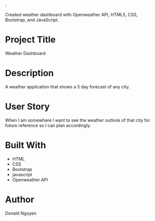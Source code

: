 :

Created weather dashboard with Openweather API, HTML5, CSS, Bootstrap, and JavaScript.

# Project Title
Weather Dashboard

# Description
A weather application that shows a 5 day forecast of any city.

# User Story
When I am somewhere I want to see the weather outlook of that city for future reference so I can plan accordingly.

# Built With
* HTML
* CSS
* Bootstrap
* javascript
* Openweather API

# Author
Donald Nguyen